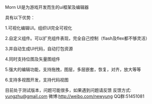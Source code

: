 Morn UI是为游戏开发而生的ui框架及编辑器

具有以下优势：

1.可视化编辑UI。组织UI完全可视化

2.自定义组件。可以扩充组件表现，完全自己控制（flash及flex都不够灵活）

3.并自动生成UI代码，自动打包资源

4.同时支持位图及矢量图组件

5.强大的编辑功能，支持拖拽，图层，多层嵌套，恢复，对齐，放大等等

6.支持多视图开发，支持代码视图

目前处于测试版本，问题可能很多，如果遇到问题请反馈
反馈方式: yungzhu@gmail.com 微博:http://weibo.com/newyung QQ群:51451081